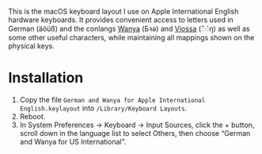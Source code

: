 This is the macOS keyboard layout I use on Apple International English hardware keyboards. It provides convenient access to letters used in German (äöüß) and the conlangs [Wanya](http://www.frathwiki.com/Wanya) (Бꝛə) and [Viossa](http://www.frathwiki.com/Viossa) (◌̌◌́ŋ) as well as some other useful characters, while maintaining all mappings shown on the physical keys.

# Installation

1. Copy the file `German and Wanya for Apple International English.keylayout` into `/Library/Keyboard Layouts`.
2. Reboot.
3. In System Preferences → Keyboard → Input Sources, click the + button, scroll down in the language list to select Others, then choose “German and Wanya for US International”.
